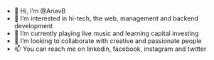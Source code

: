 - 👋 Hi, I’m @AriavB
- 👀 I’m interested in hi-tech, the web, management and backend development
- 🌱 I’m currently playing live music and learning capital investing
- 💞️ I’m looking to collaborate with creative and passionate people 
- 📫 You can reach me on linkedin, facebook, instagram and twitter
